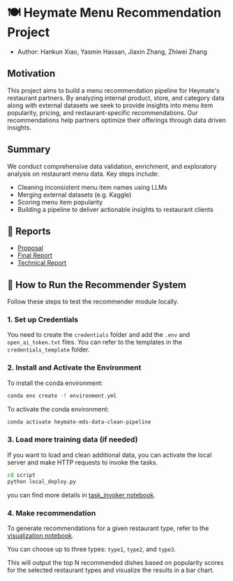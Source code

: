 # 🍽️ Heymate Menu Recommendation Project

  - Author: Hankun Xiao, Yasmin Hassan, Jiaxin Zhang, Zhiwei Zhang

## Motivation
This project aims to build a menu recommendation pipeline for Heymate's restaurant partners. By analyzing internal product, store, and category data along with external datasets we seek to provide insights into menu item popularity, pricing, and restaurant-specific recommendations. Our recommendations help partners optimize their offerings through data driven insights.

## Summary
We conduct comprehensive data validation, enrichment, and exploratory analysis on restaurant menu data. Key steps include:

- Cleaning inconsistent menu item names using LLMs  
- Merging external datasets (e.g. Kaggle)  
- Scoring menu item popularity  
- Building a pipeline to deliver actionable insights to restaurant clients  

## 📝 Reports
- [Proposal](https://github.com/UBC-MDS/heymate-report/blob/main/proposal_report/proposal-report.pdf)
- [Final Report](https://github.com/UBC-MDS/heymate-report/blob/main/final_report/final-report.pdf)
- [Technical Report](https://github.com/UBC-MDS/heymate-report/blob/main/technical_report/technical-report.pdf)

## 🚀 How to Run the Recommender System
Follow these steps to test the recommender module locally.

### 1. Set up Credentials
You need to create the `credentials` folder and add the `.env` and `open_ai_token.txt` files.
You can refer to the templates in the `credentials_template` folder.

### 2. Install and Activate the Environment
To install the conda environment:
```bash
conda env create -f environment.yml
```
To activate the conda environment:
```bash
conda activate heymate-mds-data-clean-pipeline
```

### 3. Load more training data (if needed)
If you want to load and clean additional data, you can activate the local server and make HTTP requests to invoke the tasks.
```bash
cd script
python local_deploy.py
```
you can find more details in [task_invoker notebook](https://github.com/UBC-MDS/heymate-report/blob/main/script/task_invoker.ipynb).

### 4. Make recommendation

To generate recommendations for a given restaurant type, refer to the [visualization notebook](https://github.com/UBC-MDS/heymate-report/blob/main/script/visualization.ipynb).

You can choose up to three types: `type1`, `type2`, and `type3`.

This will output the top N recommended dishes based on popularity scores for the selected restaurant types and visualize the results in a bar chart.




